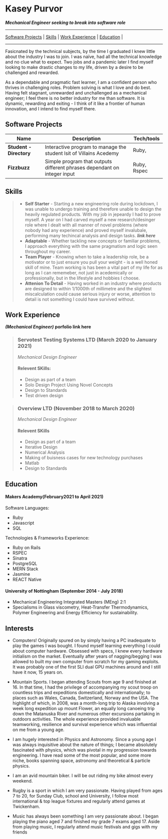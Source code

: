 
# Kasey Purvor 
 ***Mechanical Engineer seeking to break into software role***
 ___
[Software Projects](#software-projects) | [Skills](#skills) | [Work Experience](#work-experience) | [Education](#education) | 
___

Fasicnated by the technical subjects, by the time I graduated I knew little about the industry I was to join. I was naïve, had all the technical knowledge and no clue what to expect. Two jobs and a pandemic later I find myself looking to make drastic changes to my life, driven by a desire to be challenged and rewarded. 

As a dependable and pragmatic fast learner, I am a confident person who thrives in challenging roles. Problem solving is what I love and do best. Having felt stagnant, unrewarded and unchallenged as a mechanical engineer; I feel there is no better industry for me than software. It is dynamic, rewarding and exiting - I think of it like a frontier of human innovation, and I intend to find myself there.

## Software Projects

| Name                         | Description       | Tech/tools        |
| ---------------------------- | ----------------- | ----------------- |
| **Student - Directory**      | Interactive program to manage the student lsit of Villains Acedemy | Ruby,             |
| **Fizzbuzz**                 | Simple program that outputs different phrases dependant on integer input  | Ruby, Rspec       |

## Skills

> - **Self Starter** - Starting a new engineering role during lockdown, I was unable to undergo training and therefore unable to design the heavily regulated products. With my job in jepeardy I had to prove myself. A year on I had carved myself a new research/desinger role where I dealt with all manner of novel problems (where nobody had any experience) and proved myself invalubale, performing many techincal analysis and design tasks. ***link here*** 
> - **Adaptable** - Whether tackling new concepts or familiar problems, I approach everything with the same pragmatism and logic seen throughout my career. 
> - **Team Player** - Knowing when to take a leadership role, be a motivator or to just ensure you pull your weight - is a well honed skill of mine. Team working is has been a vital part of my life for as long as I can rememeber, not just in acedemically or professionally, but in the lifestyle and hobbies I choose. 
> - **Attenion To Detail** - Having worked in an industry where products are designed to within 1/1000th of millimetre and the slightest miscalculation could cause serious injury or worse, attention to detail is not something I could have survived without. 

## Work Experience
***(Mechanical Engineer)*** __porfolio link here__

> ### **Servotest Testing Systems LTD** (March 2020 to January 2021)  
> _Mechanical Design Engineer_  
> #### Relevent SKills:
>    - Design as part of a team 
>    - Solo Design Project Using Novel Concepts
>    - Design to Standards 
>    - Test driven design

> ### **Overview LTD** (November 2018 to March 2020)  
> _Mechanical Design Engineer_   
> #### Relevent SKills 
>    - Design as part of a team 
>    - Iterative Design
>    - Numerical Analysis
>    - Making of buisness cases for new technology purchases
>    - Matlab 
>    - Design to Standards 





## Education
#### Makers Academy(February2021 to April 2021)

Software Languages:
- Ruby 
- Javascript
- SQL 

Technologies & Frameworks Experience: 
- Ruby on Rails 
- RSPEC
- Sinatra
- PostgreSQL 
- MERN Stack
- Jasmine
- REACT Native  

#### University of Nottingham (September 2014 - July 2018)

- Mechanical Engineering Integrated Masters (MEng) 2:1 
- Specialisms in Glass viscometry, Heat-Transfer Thermodynamics, Polymer Engineering and Energy Efficiency for sustainability.  


## Interests

- Computers! Originally spured on by simply having a PC inadequate to play the games I was bought. I found myself learning everything I could about computer         hardware. Obsessed with specs, I knew every hardware initialism on the market. Eventually after years of nagging/begging I was allowed to built my own computer from scratch     for my gaming exploits. It was probably one of the first SLI dual GPU machines around and I still have it now, 15 years on.

- Mountain Sports. I began attending Scouts from age 9 and finished at 16. In that time, I had the privilege of
  accompanying my scout troop on countless trips and expeditions domestically and internationally; to places
  such as Wales, Canada, Switzerland, Norway and the USA. The highlight of which, in 2008, was a month-long
  trip to Alaska involving a week long expedition up mount Flower, an equally long canoeing trip down the
  Matanuska River and numerous other excursions partaking in outdoors activities. The whole experience
  provided invaluable teamworking, resilience and survival experience which was influential on me from a
  young age.

- I am hugely interested in Physics and Astronomy. Since a young age I was always inquisitive about the nature
  of things; I became absolutely fascinated with physics, which was pivotal in my progression towards
  engineering. I have read some of the most popular, and some more niche, books spanning space, astronomy
  and theoretical & particle physics.

- I am an avid mountain biker. I will be out riding my bike almost every weekend.

- Rugby is a sport in which I am very passionate. Having played from ages 7 to 20, for Sunday Club, school and
  University, I follow most international & top league fixtures and regularly attend games at Twickenham.

- Music has always been something I am very passionate about. I began playing the piano aged 7 and finished
  my grade 7 exams aged 17. Aside from playing music, I regularly attend music festivals and gigs with my friends

